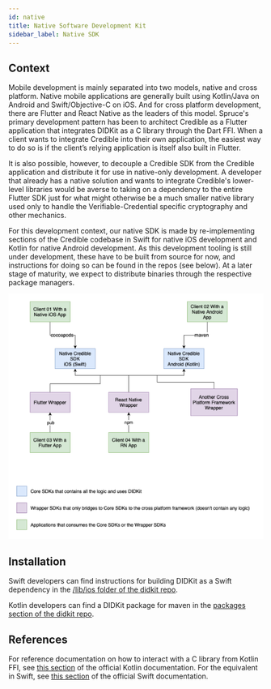 ```yaml
---
id: native
title: Native Software Development Kit
sidebar_label: Native SDK
---
```

[install_android_dependencies.sh]: https://github.com/spruceid/credible/blob/main/install_android_dependencies.sh

## Context

Mobile development is mainly separated into two models, native and cross
platform. Native mobile applications are generally built using Kotlin/Java on
Android and Swift/Objective-C on iOS. And for cross platform development, there
are Flutter and React Native as the leaders of this model. Spruce's primary
development pattern has been to architect Credible as a Flutter application that
integrates DIDKit as a C library through the Dart FFI. When a client wants to
integrate Credible into their own application, the easiest way to do so is if
the client’s relying application is itself also built in Flutter.

It is also possible, however, to decouple a Credible SDK from the Credible
application and distribute it for use in native-only development. A developer
that already has a native solution and wants to integrate Credible's lower-level
libraries would be averse to taking on a dependency to the entire Flutter SDK
just for what might otherwise be a much smaller native library used only to
handle the Verifiable-Credential specific cryptography and other mechanics. 

For this development context, our native SDK is made by re-implementing sections
of the Credible codebase in Swift for native iOS development and Kotlin for
native Android development. As this development tooling is still under
development, these have to be built from source for now, and instructions for
doing so can be found in the repos (see below). At a later stage of maturity, we
expect to distribute binaries through the respective package managers.

![diagram of native versus cross-platform development dependencies](/assets/images/credible_native_sdk.png)

## Installation

Swift developers can find instructions for building DIDKit as a Swift dependency in the [/lib/ios folder of the didkit repo](https://github.com/spruceid/didkit/tree/main/lib/ios#didkit-swift-wrapper).

Kotlin developers can find a DIDKit package for maven in the [packages section of the didkit repo](https://github.com/spruceid/didkit/packages/924246).

## References

For reference documentation on how to interact with a C library from Kotlin FFI,
see [this section](https://kotlinlang.org/docs/native-c-interop.html) of the
official Kotlin documentation. For the equivalent in Swift, see [this
section](https://developer.apple.com/documentation/swift/imported_c_and_objective-c_apis/using_imported_c_functions_in_swift)
of the official Swift documentation.